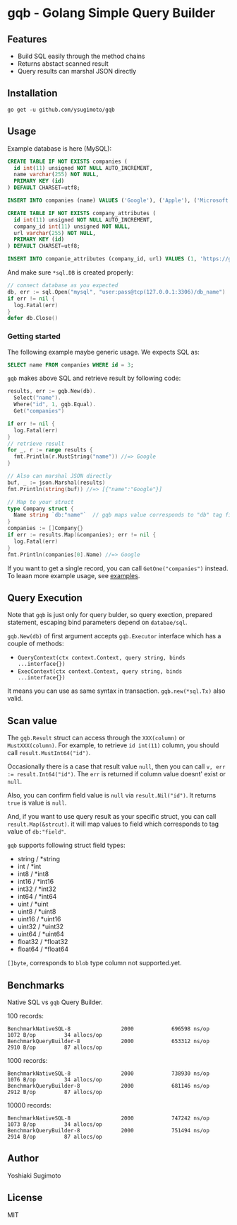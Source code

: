 # gqb - Golang Simple Query Builder

## Features
- Build SQL easily through the method chains
- Returns abstact scanned result
- Query results can marshal JSON directly

## Installation

```shell
go get -u github.com/ysugimoto/gqb
```

## Usage

Example database is here (MySQL):

```sql
CREATE TABLE IF NOT EXISTS companies (
  id int(11) unsigned NOT NULL AUTO_INCREMENT,
  name varchar(255) NOT NULL,
  PRIMARY KEY (id)
) DEFAULT CHARSET=utf8;

INSERT INTO companies (name) VALUES ('Google'), ('Apple'), ('Microsoft');

CREATE TABLE IF NOT EXISTS company_attributes (
  id int(11) unsigned NOT NULL AUTO_INCREMENT,
  company_id int(11) unsigned NOT NULL,
  url varchar(255) NOT NULL,
  PRIMARY KEY (id)
) DEFAULT CHARSET=utf8;

INSERT INTO companie_attributes (company_id, url) VALUES (1, 'https://google.com'), (2, 'https://apple.com'), (3, 'https://microsoft.com');
```

And make sure `*sql.DB` is created properly:

```go
// connect database as you expected
db, err := sql.Open("mysql", "user:pass@tcp(127.0.0.1:3306)/db_name")
if err != nil {
  log.Fatal(err)
}
defer db.Close()
```

### Getting started

The following example maybe generic usage. We expects SQL as:

```sql
SELECT name FROM companies WHERE id = 3;
```

`gqb` makes above SQL and retrieve result by following code:

```go
results, err := gqb.New(db).
  Select("name").
  Where("id", 1, gqb.Equal).
  Get("companies")

if err != nil {
  log.Fatal(err)
}
// retrieve result
for _, r := range results {
  fmt.Println(r.MustString("name")) //=> Google
}

// Also can marshal JSON directly
buf, _ := json.Marshal(results)
fmt.Println(string(buf)) //=> [{"name":"Google"}]

// Map to your struct
type Company struct {
  Name string `db:"name"`  // gqb maps value corresponds to "db" tag field
}
companies := []Company{}
if err := results.Map(&companies); err != nil {
  log.Fatal(err)
}
fmt.Println(companies[0].Name) //=> Google
```

If you want to get a single record, you can call `GetOne("companies")` instead.
To leaan more example usage, see [examples](https://github.com/ysugimoto/gqb/tree/master/examples).

## Query Execution

Note that `gqb` is just only for query bulder, so query exection, prepared statement, escaping bind parameters depend on `databae/sql`.

`gqb.New(db)` of first argument accepts `gqb.Executor` interface which has a couple of methods:

- `QueryContext(ctx context.Context, query string, binds ...interface{})`
- `ExecContext(ctx context.Context, query string, binds ...interface{})`

It means you can use as same syntax in transaction. `gqb.new(*sql.Tx)` also valid.

## Scan value

The `gqb.Result` struct can access through the `XXX(column)` or `MustXXX(column)`.
For example, to retrieve `id int(11)` column, you should call `result.MustInt64("id")`.

Occasionally there is a case that result value `null`, then you can call `v, err := result.Int64("id")`.
The `err` is returned if column value doesnt' exist or `null`.

Also, you can confirm field value is `null` via `result.Nil("id")`. It returns `true` is value is `null`.

And, if you want to use query result as your specific struct, you can call `result.Map(&strcut)`.
it will map values to field which corresponds to tag value of `db:"field"`.

`gqb` supports following struct field types:

- string / \*string
- int / \*int
- int8 / \*int8
- int16 / \*int16
- int32 / \*int32
- int64 / \*int64
- uint / \*uint
- uint8 / \*uint8
- uint16 / \*uint16
- uint32 / \*uint32
- uint64 / \*uint64
- float32 / \*float32
- float64 / \*float64

`[]byte`, corresponds to `blob` type column not supported.yet.

## Benchmarks

Native SQL vs `gqb` Query Builder.

100 records:

```
BenchmarkNativeSQL-8                2000            696598 ns/op            1072 B/op         34 allocs/op
BenchmarkQueryBuilder-8             2000            653312 ns/op            2910 B/op         87 allocs/op
```

1000 records:

```
BenchmarkNativeSQL-8                2000            738930 ns/op            1076 B/op         34 allocs/op
BenchmarkQueryBuilder-8             2000            681146 ns/op            2912 B/op         87 allocs/op
```

10000 records:

```
BenchmarkNativeSQL-8                2000            747242 ns/op            1073 B/op         34 allocs/op
BenchmarkQueryBuilder-8             2000            751494 ns/op            2914 B/op         87 allocs/op
```

## Author

Yoshiaki Sugimoto

## License

MIT

